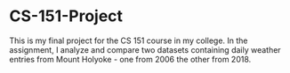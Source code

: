# CS-151-Project
This is my final project for the CS 151 course in my college. In the assignment, I analyze and compare two datasets containing daily weather entries from Mount Holyoke - one from 2006 the other from 2018. 
